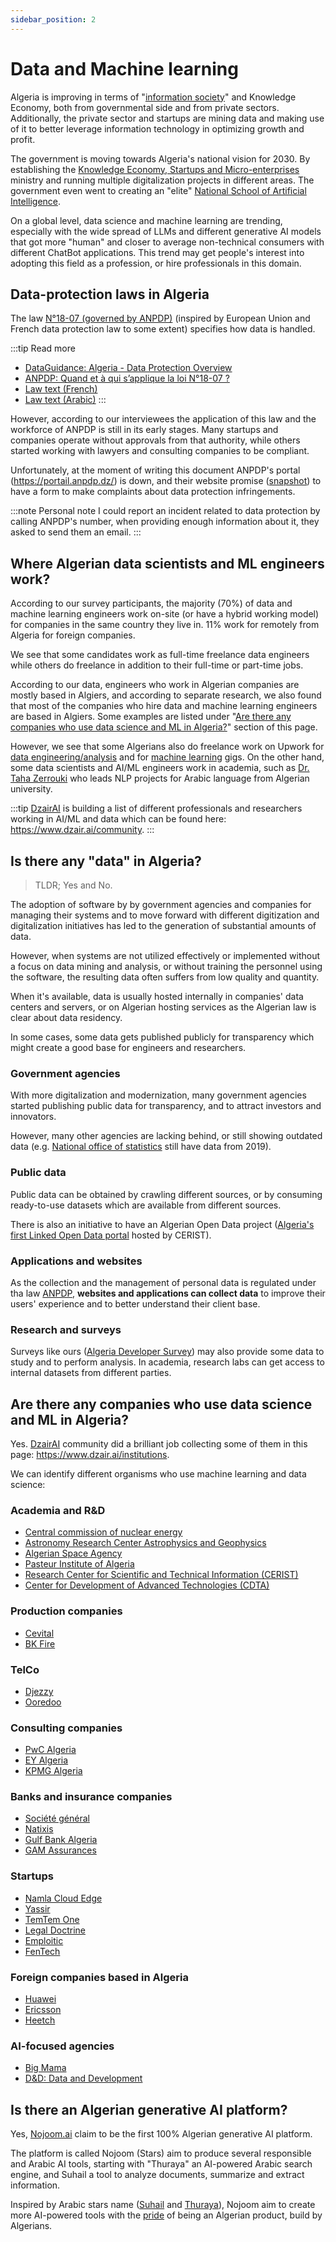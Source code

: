 ```yaml
---
sidebar_position: 2
---
```


# Data and Machine learning

Algeria is improving in terms of "[information society](https://www.mpt.gov.dz/en/what-is-the-information-society/)" and Knowledge Economy, both from governmental side and from private sectors. Additionally, the private sector and startups are mining data and making use of it to better leverage information technology in optimizing growth and profit.

The government is moving towards Algeria's national vision for 2030. By establishing the [Knowledge Economy, Startups and Micro-enterprises](https://startup.dz) ministry and running multiple digitalization projects in different areas. The government even went to creating an "elite" [National School of Artificial Intelligence](https://www.ensia.edu.dz/).

On a global level, data science and machine learning are trending, especially with the wide spread of LLMs and different generative AI models that got more "human" and closer to average non-technical consumers with different ChatBot applications. This trend may get people's interest into adopting this field as a profession, or hire professionals in this domain.

## Data-protection laws in Algeria

The law [N°18-07 (governed by ANPDP)](https://anpdp.dz/fr/quand-et-a-qui-sapplique-la-loi-n18-07/) (inspired by European Union and French data protection law to some extent) specifies how data is handled.

:::tip Read more
- [DataGuidance: Algeria - Data Protection Overview](https://www.dataguidance.com/notes/algeria-data-protection-overview)
- [ANPDP: Quand et à qui s’applique la loi N°18-07 ?](https://anpdp.dz/fr/quand-et-a-qui-sapplique-la-loi-n18-07/)
- [Law text (French)](https://anpdp.dz/wp-content/uploads/2023/01/2.1-Loi-N%C2%B018-07-2.pdf)
- [Law text (Arabic)](https://anpdp.dz/wp-content/uploads/2023/01/Loi-N%C2%B018-07-Arabe-2.pdf)
:::

However, according to our interviewees the application of this law and the workforce of ANPDP is still in its early stages. Many startups and companies operate without approvals from that authority, while others started working with lawyers and consulting companies to be compliant.

Unfortunately, at the moment of writing this document ANPDP's portal (https://portail.anpdp.dz/) is down, and their website promise ([snapshot](https://web.archive.org/web/20240702231853/https://anpdp.dz/fr/reclamation-recours-et-plainte/)) to have a form to make complaints about data protection infringements.

:::note Personal note
I could report an incident related to data protection by calling ANPDP's number, when providing enough information about it, they asked to send them an email.
:::
## Where Algerian data scientists and ML engineers work?

According to our survey participants, the majority (70%) of data and machine learning engineers work on-site (or have a hybrid working model) for companies in the same country they live in. 11% work for remotely from Algeria for foreign companies.

We see that some candidates work as full-time freelance data engineers while others do freelance in addition to their full-time or part-time jobs.

According to our data, engineers who work in Algerian companies are mostly based in Algiers, and according to separate research, we also found that most of the companies who hire data and machine learning engineers are based in Algiers. Some examples are listed under "[Are there any companies who use data science and ML in Algeria?](#are-there-any-companies-who-use-data-science-and-ml-in-algeria)" section of this page.

However, we see that some Algerians also do freelance work on Upwork for [data engineering/analysis](https://www.upwork.com/nx/search/talent/?category_uid=531770282580668420&loc=algeria&nss=80&revenue=1&rising_talent=yes&top_rated_plus=yes&top_rated_status=top_rated&page=1) and for [machine learning](https://www.upwork.com/nx/search/talent/?category_uid=531770282580668420&loc=algeria&nss=80&revenue=1&rising_talent=yes&subcategory_uid=531770282593251329&top_rated_plus=yes&top_rated_status=top_rated) gigs. On the other hand, some data scientists and AI/ML engineers work in academia, such as [Dr. Taha Zerrouki](https://www.researchgate.net/profile/Taha-Zerrouki) who leads NLP projects for Arabic language from Algerian university.

:::tip
[DzairAI](https://www.dzair.ai/) is building a list of different professionals and researchers working in AI/ML and data which can be found here: https://www.dzair.ai/community.
:::

## Is there any "data" in Algeria?

> TLDR; Yes and No.

The adoption of software by by government agencies and companies for managing their systems and to move forward with different digitization and digitalization initiatives has led to the generation of substantial amounts of data.

However, when systems are not utilized effectively or implemented without a focus on data mining and analysis, or without training the personnel using the software, the resulting data often suffers from low quality and quantity.

When it's available, data is usually hosted internally in companies' data centers and servers, or on Algerian hosting services as the Algerian law is clear about data residency.

In some cases, some data gets published publicly for transparency which might create a good base for engineers and researchers.

### Government agencies

With more digitalization and modernization, many government agencies started publishing public data for transparency, and to attract investors and innovators.

However, many other agencies are lacking behind, or still showing outdated data (e.g. [National office of statistics](https://www.ons.dz/) still have data from 2019).

### Public data

Public data can be obtained by crawling different sources, or by consuming ready-to-use datasets which are available from different sources.

There is also an initiative to have an Algerian Open Data project ([Algeria's first Linked Open Data portal](https://www.cerist.dz/index.php/fr/news/1316-the-first-algerian-linked-open-data-portal) hosted by CERIST).

### Applications and websites

As the collection and the management of personal data is regulated under tha law [ANPDP](https://anpdp.dz/fr/quand-et-a-qui-sapplique-la-loi-n18-07/), **websites and applications can collect data** to improve their users' experience and to better understand their client base.

### Research and surveys

Surveys like ours ([Algeria Developer Survey](/docs/insights)) may also provide some data to study and to perform analysis. In academia, research labs can get access to internal datasets from different parties.

## Are there any companies who use data science and ML in Algeria?

Yes. [DzairAI](https://www.dzair.ai) community did a brilliant job collecting some of them in this page: https://www.dzair.ai/institutions.

We can identify different organisms who use machine learning and data science:

### Academia and R&D

- [Central commission of nuclear energy](https://www.comena.dz/)
- [Astronomy Research Center Astrophysics and Geophysics](https://www.craag.dz/)
- [Algerian Space Agency](https://asal.dz/)
- [Pasteur Institute of Algeria](https://www.pasteur.dz/fr/)
- [Research Center for Scientific and Technical Information (CERIST)](https://www.cerist.dz/)
- [Center for Development of Advanced Technologies (CDTA)](https://www.cdta.dz/)

### Production companies

- [Cevital](https://www.cevital.com/)
- [BK Fire](https://bkfire.dz/)

### TelCo

- [Djezzy](https://www.djezzy.dz/)
- [Ooredoo](http://www.ooredoo.dz/)

### Consulting companies

- [PwC Algeria](https://pwcalgerie.pwc.fr/fr/)
- [EY Algeria](https://www.ey.com/en_gl/locations/algeria)
- [KPMG Algeria](https://home.kpmg/dz/fr/home.html)


### Banks and insurance companies

- [Société général](https://societegenerale.dz/)
- [Natixis](https://www.natixis.dz/)
- [Gulf Bank Algeria](https://www.agb.dz/index.php)
- [GAM Assurances](https://gam.dz/)

### Startups

- [Namla Cloud Edge](https://namla.cloud/)
- [Yassir](https://yassir.com/)
- [TemTem One](https://temtemone.com/#/)
- [Legal Doctrine](https://legal-doctrine.com/)
- [Emploitic](https://www.emploitic.com/)
- [FenTech](https://fentech.ai/)

### Foreign companies based in Algeria

- [Huawei](https://www.huawei.com/en/)
- [Ericsson](https://www.ericsson.com/en/about-us/company-facts/ericsson-worldwide/algeria)
- [Heetch](https://www.heetch.com/dz-fr)

### AI-focused agencies

- [Big Mama](https://big-mama.io/)
- [D&D: Data and Development](https://datadevelopment.pro/)

## Is there an Algerian generative AI platform?

Yes, [Nojoom.ai](https://nojoom.ai/) claim to be the first 100% Algerian generative AI platform.

The platform is called Nojoom (Stars) aim to produce several responsible and Arabic AI tools, starting with "Thuraya" an AI-powered Arabic search engine, and Suhail a tool to analyze documents, summarize and extract information.

Inspired by Arabic stars name ([Suhail](https://en.wikipedia.org/wiki/Suhail_(star)) and [Thuraya](https://en.wikipedia.org/wiki/Pleiades#Nomenclature_and_mythology)), Nojoom aim to create more AI-powered tools with the [pride](https://youtu.be/5XAU_d5bAHM) of being an Algerian product, build by Algerians.